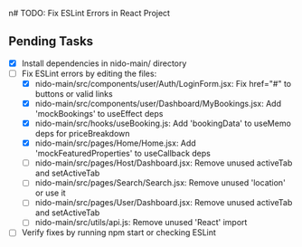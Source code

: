 n# TODO: Fix ESLint Errors in React Project

## Pending Tasks
- [x] Install dependencies in nido-main/ directory
- [ ] Fix ESLint errors by editing the files:
  - [x] nido-main/src/components/user/Auth/LoginForm.jsx: Fix href="#" to buttons or valid links
  - [x] nido-main/src/components/user/Dashboard/MyBookings.jsx: Add 'mockBookings' to useEffect deps
  - [x] nido-main/src/hooks/useBooking.js: Add 'bookingData' to useMemo deps for priceBreakdown
  - [x] nido-main/src/pages/Home/Home.jsx: Add 'mockFeaturedProperties' to useCallback deps
  - [ ] nido-main/src/pages/Host/Dashboard.jsx: Remove unused activeTab and setActiveTab
  - [ ] nido-main/src/pages/Search/Search.jsx: Remove unused 'location' or use it
  - [ ] nido-main/src/pages/User/Dashboard.jsx: Remove unused activeTab and setActiveTab
  - [ ] nido-main/src/utils/api.js: Remove unused 'React' import
- [ ] Verify fixes by running npm start or checking ESLint
